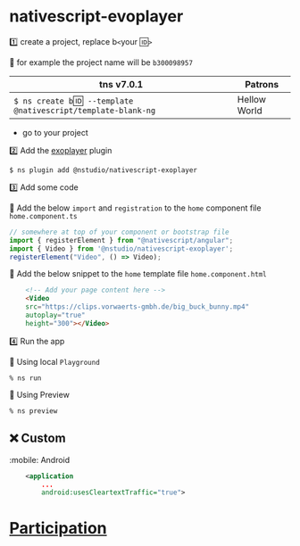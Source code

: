 # nativescript-evoplayer

:one: create a project, replace b`<`your :id:`>`

:pushpin: for example the project name will be `b300098957` 

|  tns v7.0.1                                                                  |  Patrons                          |
|------------------------------------------------------------------------------|-----------------------------------|
| `$ ns create b`:id:` --template @nativescript/template-blank-ng`             |  Hellow World                     |

* go to your project 


:two: Add the [exoplayer](https://www.npmjs.com/package/@nstudio/nativescript-exoplayer) plugin

```
$ ns plugin add @nstudio/nativescript-exoplayer
```




:three: Add some code

:pushpin: Add the below `import` and `registration` to the `home` component file `home.component.ts`

```typescript
// somewhere at top of your component or bootstrap file
import { registerElement } from "@nativescript/angular";
import { Video } from '@nstudio/nativescript-exoplayer';
registerElement("Video", () => Video);
```

:pushpin: Add the below snippet to the `home` template file `home.component.html`


```html
    <!-- Add your page content here -->
    <Video
    src="https://clips.vorwaerts-gmbh.de/big_buck_bunny.mp4"
    autoplay="true"
    height="300"></Video>
``````

:four: Run the app

:pushpin: Using local `Playground`

```
% ns run
```

:pushpin: Using Preview

```
% ns preview
```

## :x: Custom

:mobile: Android



```xml
	<application
		...
		android:usesCleartextTraffic="true">
```

# [Participation](Participation.md)
